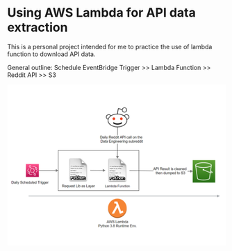 # Using AWS Lambda for API data extraction
This is a personal project intended for me to practice the use of lambda function to download API data.

General outline:
    Schedule EventBridge Trigger >> Lambda Function >> Reddit API >> S3 
    


![alt text](https://github.com/PanzerFlow/aws_lambda_reddit_api/blob/main/img/Lambda.PNG?raw=true)
